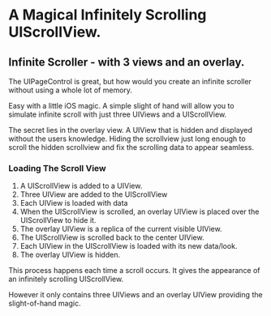 # A Magical Infinitely Scrolling UIScrollView.

## Infinite Scroller - with 3 views and an overlay. ##


The UIPageControl is great, but how would you create an infinite scroller without using a whole lot of memory.

Easy with a little iOS magic. A simple slight of hand will allow you to simulate infinite scroll with just three UIViews and a UIScrollView.

The secret lies in the overlay view. A UIView that is hidden and displayed without the users knowledge. Hiding the scrollview just long enough to scroll the hidden scrollview and fix the scrolling data to appear seamless.


### Loading The Scroll View ###

1. A UIScrollView is added to a UIView.
2. Three UIView are added to the UIScrollView
3. Each UIView is loaded with data
4. When the UIScrollView is scrolled, an overlay UIView is placed over the UIScrollView to hide it.
5. The overlay UIView is a replica of the current visible UIView.
6. The UIScrollView is scrolled back to the center UIView.
7. Each UIView in the UIScrollView is loaded with its new data/look.
8. The overlay UIView is hidden.


This process happens each time a scroll occurs. It gives the appearance of an infinitely scrolling UIScrollView.

However it only contains three UIViews and an overlay UIView providing the slight-of-hand magic.

